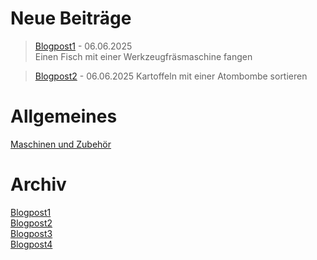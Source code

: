 # Neue Beiträge

>[Blogpost1](URL) - 06.06.2025  
> Einen Fisch mit einer Werkzeugfräsmaschine fangen

>[Blogpost2](URL) - 06.06.2025
> Kartoffeln mit einer Atombombe sortieren

# Allgemeines

[Maschinen und Zubehör](URL)

# Archiv

[Blogpost1](URL)  
[Blogpost2](URL)  
[Blogpost3](URL)  
[Blogpost4](URL)